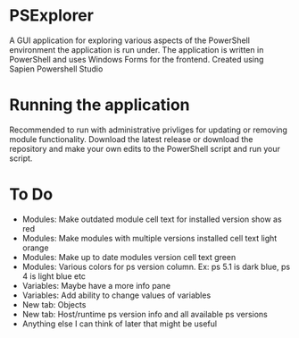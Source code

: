 # PSExplorer
A GUI application for exploring various aspects of the PowerShell environment the application is run under. 
The application is written in PowerShell and uses Windows Forms for the frontend. Created using Sapien Powershell Studio

# Running the application
Recommended to run with administrative privliges for updating or removing module functionality.
Download the latest release or download the repository and make your own edits to the PowerShell script and run your script.

# To Do
- Modules: Make outdated module cell text for installed version show as red
- Modules: Make modules with multiple versions installed cell text light orange
- Modules: Make up to date modules version cell text green
- Modules: Various colors for ps version column. Ex: ps 5.1 is dark blue, ps 4 is light blue etc
- Variables: Maybe have a more info pane
- Variables: Add ability to change values of variables
- New tab: Objects
- New tab: Host/runtime ps version info and all available ps versions
- Anything else I can think of later that might be useful
